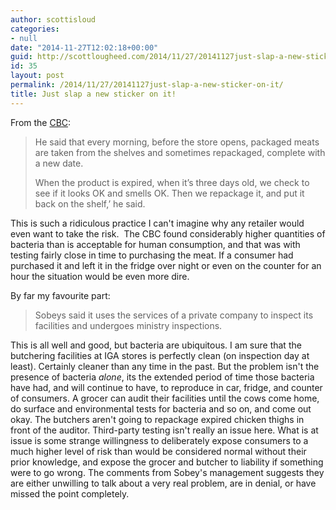 ```yaml
---
author: scottisloud
categories:
- null
date: "2014-11-27T12:02:18+00:00"
guid: http://scottlougheed.com/2014/11/27/20141127just-slap-a-new-sticker-on-it/
id: 35
layout: post
permalink: /2014/11/27/20141127just-slap-a-new-sticker-on-it/
title: Just slap a new sticker on it!
---
```

From the <a target="_blank" href="http://www.cbc.ca/news/canada/montreal/grocery-stores-caught-cheating-on-packaging-dates-of-meat-and-poultry-1.2851437?cmp=rss">CBC</a>:

>He said that every morning, before the store opens, packaged meats are taken from the shelves and sometimes repackaged, complete with a new date.
>
> When the product is expired, when it’s three days old, we check to see if it looks OK and smells OK. Then we repackage it, and put it back on the shelf,’ he said.

This is such a ridiculous practice I can't imagine why any retailer would even want to take the risk. &nbsp;The CBC found considerably higher quantities of bacteria than is acceptable for human consumption, and that was with testing fairly close in time to purchasing the meat. If a consumer had purchased it and left it in the fridge over night or even on the counter for an hour the situation would be even more dire.&nbsp;

By far my favourite part:

> Sobeys said it uses the services of a private company to inspect its facilities and undergoes ministry inspections.

This is all well and good, but bacteria are ubiquitous. I am sure that the butchering facilities at IGA stores is perfectly clean (on inspection day at least). Certainly cleaner than any time in the past. But the problem isn't the presence of bacteria&nbsp;_alone_, its the extended period of time those bacteria have had, and will continue to have, to reproduce in car, fridge, and counter of consumers. A grocer&nbsp;can audit their facilities until the cows come home, do surface and environmental tests for bacteria and so on, and come out okay. The butchers aren't going to repackage expired chicken thighs in front of the auditor.&nbsp;Third-party testing isn't really an issue here. What is at issue is some strange willingness to deliberately expose consumers to a much higher level of risk than would be considered normal without their prior knowledge, and expose the grocer and butcher to liability if something were to go wrong. The comments from Sobey's management suggests they are either unwilling to talk about a very real problem, are in denial, or have missed the point completely.&nbsp;

